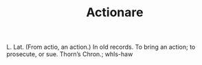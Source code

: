 ---
title: Actionare
letter: A
permalink: "/definitions/bld-actionare.html"
body: L. Lat. (From actio, an action.) In old records. To bring an action; to prosecute,
  or sue. Thorn’s Chron.; whls-haw
published_at: '2018-07-07'
source: Black's Law Dictionary 2nd Ed (1910)
layout: post
---